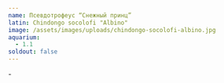 ```yaml
---
name: Псевдотрофеус “Снежный принц”
latin: Chindongo socolofi "Albino"
image: /assets/images/uploads/chindongo-socolofi-albino.jpg
aquarium:
  - 1.1
soldout: false
---
```

\-
